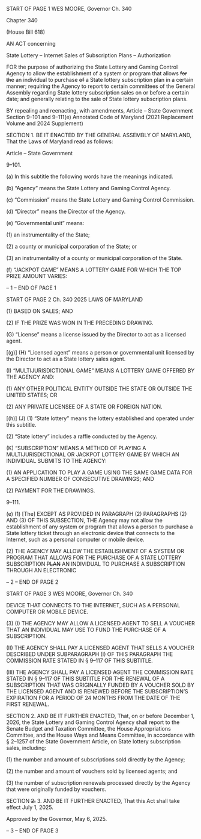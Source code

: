 START OF PAGE 1
WES MOORE, Governor Ch. 340

Chapter 340

(House Bill 618)

AN ACT concerning

State Lottery – Internet Sales of Subscription Plans – Authorization

FOR the purpose of authorizing the State Lottery and Gaming Control Agency to allow the
establishment of a system or program that allows ~~for~~ ~~the~~ an individual to purchase
~~of~~ a State lottery subscription plan in a certain manner; requiring the Agency to
report to certain committees of the General Assembly regarding State lottery
subscription sales on or before a certain date; and generally relating to the sale of
State lottery subscription plans.

BY repealing and reenacting, with amendments,
Article – State Government
Section 9–101 and 9–111(e)
Annotated Code of Maryland
(2021 Replacement Volume and 2024 Supplement)

SECTION 1. BE IT ENACTED BY THE GENERAL ASSEMBLY OF MARYLAND,
That the Laws of Maryland read as follows:

Article – State Government

9–101.

(a) In this subtitle the following words have the meanings indicated.

(b) “Agency” means the State Lottery and Gaming Control Agency.

(c) “Commission” means the State Lottery and Gaming Control Commission.

(d) “Director” means the Director of the Agency.

(e) “Governmental unit” means:

(1) an instrumentality of the State;

(2) a county or municipal corporation of the State; or

(3) an instrumentality of a county or municipal corporation of the State.

(f) “JACKPOT GAME” MEANS A LOTTERY GAME FOR WHICH THE TOP PRIZE
AMOUNT VARIES:

– 1 –
END OF PAGE 1

START OF PAGE 2
Ch. 340 2025 LAWS OF MARYLAND

(1) BASED ON SALES; AND

(2) IF THE PRIZE WAS WON IN THE PRECEDING DRAWING.

(G) “License” means a license issued by the Director to act as a licensed agent.

[(g)] (H) “Licensed agent” means a person or governmental unit licensed by the
Director to act as a State lottery sales agent.

(I) “MULTIJURISDICTIONAL GAME” MEANS A LOTTERY GAME OFFERED BY
THE AGENCY AND:

(1) ANY OTHER POLITICAL ENTITY OUTSIDE THE STATE OR OUTSIDE
THE UNITED STATES; OR

(2) ANY PRIVATE LICENSEE OF A STATE OR FOREIGN NATION.

[(h)] (J) (1) “State lottery” means the lottery established and operated under
this subtitle.

(2) “State lottery” includes a raffle conducted by the Agency.

(K) “SUBSCRIPTION” MEANS A METHOD OF PLAYING A
MULTIJURISDICTIONAL OR JACKPOT LOTTERY GAME BY WHICH AN INDIVIDUAL
SUBMITS TO THE AGENCY:

(1) AN APPLICATION TO PLAY A GAME USING THE SAME GAME DATA
FOR A SPECIFIED NUMBER OF CONSECUTIVE DRAWINGS; AND

(2) PAYMENT FOR THE DRAWINGS.

9–111.

(e) (1) [The] EXCEPT AS PROVIDED IN PARAGRAPH (2) PARAGRAPHS (2)
AND (3) OF THIS SUBSECTION, THE Agency may not allow the establishment of any
system or program that allows a person to purchase a State lottery ticket through an
electronic device that connects to the Internet, such as a personal computer or mobile
device.

(2) THE AGENCY MAY ALLOW THE ESTABLISHMENT OF A SYSTEM OR
PROGRAM THAT ALLOWS FOR THE PURCHASE OF A STATE LOTTERY SUBSCRIPTION
~~PLAN~~ AN INDIVIDUAL TO PURCHASE A SUBSCRIPTION THROUGH AN ELECTRONIC

– 2 –
END OF PAGE 2

START OF PAGE 3
WES MOORE, Governor Ch. 340

DEVICE THAT CONNECTS TO THE INTERNET, SUCH AS A PERSONAL COMPUTER OR
MOBILE DEVICE.

(3) (I) THE AGENCY MAY ALLOW A LICENSED AGENT TO SELL A
VOUCHER THAT AN INDIVIDUAL MAY USE TO FUND THE PURCHASE OF A
SUBSCRIPTION.

(II) THE AGENCY SHALL PAY A LICENSED AGENT THAT SELLS A
VOUCHER DESCRIBED UNDER SUBPARAGRAPH (I) OF THIS PARAGRAPH THE
COMMISSION RATE STATED IN § 9–117 OF THIS SUBTITLE.

(III) THE AGENCY SHALL PAY A LICENSED AGENT THE
COMMISSION RATE STATED IN § 9–117 OF THIS SUBTITLE FOR THE RENEWAL OF A
SUBSCRIPTION THAT WAS ORIGINALLY FUNDED BY A VOUCHER SOLD BY THE
LICENSED AGENT AND IS RENEWED BEFORE THE SUBSCRIPTION’S EXPIRATION FOR
A PERIOD OF 24 MONTHS FROM THE DATE OF THE FIRST RENEWAL.

SECTION 2. AND BE IT FURTHER ENACTED, That, on or before December 1,
2026, the State Lottery and Gaming Control Agency shall report to the Senate Budget and
Taxation Committee, the House Appropriations Committee, and the House Ways and
Means Committee, in accordance with § 2–1257 of the State Government Article, on State
lottery subscription sales, including:

(1) the number and amount of subscriptions sold directly by the Agency;

(2) the number and amount of vouchers sold by licensed agents; and

(3) the number of subscription renewals processed directly by the Agency
that were originally funded by vouchers.

SECTION ~~2.~~ 3. AND BE IT FURTHER ENACTED, That this Act shall take effect
July 1, 2025.

Approved by the Governor, May 6, 2025.

– 3 –
END OF PAGE 3